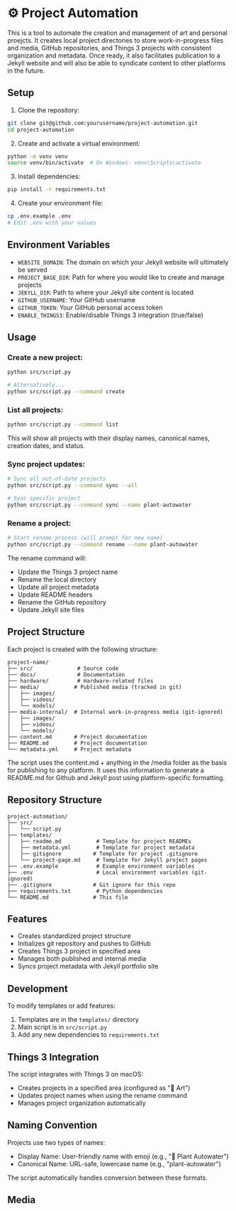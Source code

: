 # ⚙️ Project Automation

This is a tool to automate the creation and management of art and personal proejcts. It creates local project directories to store work-in-progress files and media, GitHub repositories, and Things 3 projects with consistent organization and metadata. Once ready, it also facilitates publication to a Jekyll website and will also be able to syndicate content to other platforms in the future.

## Setup
1. Clone the repository:
```bash
git clone git@github.com:yourusername/project-automation.git
cd project-automation
```

2. Create and activate a virtual environment:
```bash
python -m venv venv
source venv/bin/activate  # On Windows: venv\Scripts\activate
```

3. Install dependencies:
```bash
pip install -r requirements.txt
```

4. Create your environment file:
```bash
cp .env.example .env
# Edit .env with your values
```

## Environment Variables
- `WEBSITE_DOMAIN`: The domain on which your Jekyll website will ultimately be served
- `PROJECT_BASE_DIR`: Path for where you would like to create and manage projects
- `JEKYLL_DIR`: Path to where your Jekyll site content is located
- `GITHUB_USERNAME`: Your GitHub username
- `GITHUB_TOKEN`: Your GitHub personal access token
- `ENABLE_THINGS3`: Enable/disable Things 3 integration (true/false)

## Usage

### Create a new project:
```bash
python src/script.py

# Alternatively...
python src/script.py --command create
```

### List all projects:
```bash
python src/script.py --command list
```
This will show all projects with their display names, canonical names, creation dates, and status.

### Sync project updates:
```bash
# Sync all out-of-date projects
python src/script.py --command sync --all

# Sync specific project
python src/script.py --command sync --name plant-autowater
```

### Rename a project:
```bash
# Start rename process (will prompt for new name)
python src/script.py --command rename --name plant-autowater
```
The rename command will:
- Update the Things 3 project name
- Rename the local directory
- Update all project metadata
- Update README headers
- Rename the GitHub repository
- Update Jekyll site files

## Project Structure
Each project is created with the following structure:
```
project-name/
├── src/              # Source code
├── docs/             # Documentation
├── hardware/         # Hardware-related files
├── media/           # Published media (tracked in git)
│   ├── images/
│   ├── videos/
│   └── models/
├── media-internal/  # Internal work-in-progress media (git-ignored)
│   ├── images/
│   ├── videos/
│   └── models/
├── content.md       # Project documentation
├── README.md        # Project documentation
└── metadata.yml     # Project metadata
```

The script uses the content.md + anything in the /media folder as the basis for publishing to any platform. It uses this information to generate a README.md for Github and Jekyll post using platform-specific formatting.

## Repository Structure
```
project-automation/
├── src/
│   └── script.py
├── templates/
│   ├── readme.md           # Template for project READMEs
│   ├── metadata.yml        # Template for project metadata
│   ├── gitignore          # Template for project .gitignore
│   └── project-page.md     # Template for Jekyll project pages
├── .env.example            # Example environment variables
├── .env                    # Local environment variables (git-ignored)
├── .gitignore             # Git ignore for this repo
├── requirements.txt        # Python dependencies
└── README.md              # This file
```

## Features
- Creates standardized project structure
- Initializes git repository and pushes to GitHub
- Creates Things 3 project in specified area
- Manages both published and internal media
- Syncs project metadata with Jekyll portfolio site

## Development
To modify templates or add features:
1. Templates are in the `templates/` directory
2. Main script is in `src/script.py`
3. Add any new dependencies to `requirements.txt`

## Things 3 Integration
The script integrates with Things 3 on macOS:
- Creates projects in a specified area (configured as "🎨 Art")
- Updates project names when using the rename command
- Manages project organization automatically

## Naming Convention
Projects use two types of names:
- Display Name: User-friendly name with emoji (e.g., "🌱 Plant Autowater")
- Canonical Name: URL-safe, lowercase name (e.g., "plant-autowater")

The script automatically handles conversion between these formats.
## Media

